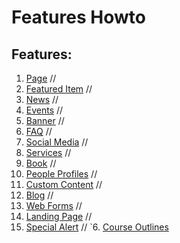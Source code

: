 # Features Howto

## Features:
1. [Page](features/howto-page.md) //
2. [Featured Item](features/howto-featured.md) //
3. [News](features/howto-news.md) //
4. [Events](features/howto-events.md) //
5. [Banner](features/howto-banner.md) //
6. [FAQ](features/howto-FAQ.md) //
7. [Social Media](features/howto-socialmedia.md) //
8. [Services](features/howto-services.md) //
9. [Book](features/howto-book.md) //
10. [People Profiles](features/howto-profiles.md) //
11. [Custom Content](features/howto-customcon.md) //
12. [Blog](features/howto-blog.md) //
13. [Web Forms](features/howto-webforms.md) //
14. [Landing Page](features/howto-landingpag.md) //
15. [Special Alert](features/howto-specialalert.md) //
`6. [Course Outlines](features/howto-courseoutlines.md)

